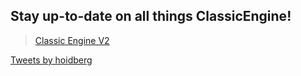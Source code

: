<div id="fb-root"></div>
<script async defer crossorigin="anonymous" src="https://connect.facebook.net/en_US/sdk.js#xfbml=1&version=v8.0" nonce="CyMenQSq"></script>

## Stay up-to-date on all things ClassicEngine!
<div class="fb-page" data-href="https://www.facebook.com/Classic-Engine-V2-100944811725677/" data-tabs="timeline" data-width="800" data-height="500" data-small-header="false" data-adapt-container-width="true" data-hide-cover="false" data-show-facepile="true"><blockquote cite="https://www.facebook.com/Classic-Engine-V2-100944811725677/" class="fb-xfbml-parse-ignore"><a href="https://www.facebook.com/Classic-Engine-V2-100944811725677/">Classic Engine V2</a></blockquote></div>
<a class="twitter-timeline" data-width="800" data-height="500" data-theme="dark" href="https://twitter.com/hoidberg?ref_src=twsrc%5Etfw">Tweets by hoidberg</a> <script async src="https://platform.twitter.com/widgets.js" charset="utf-8"></script>
